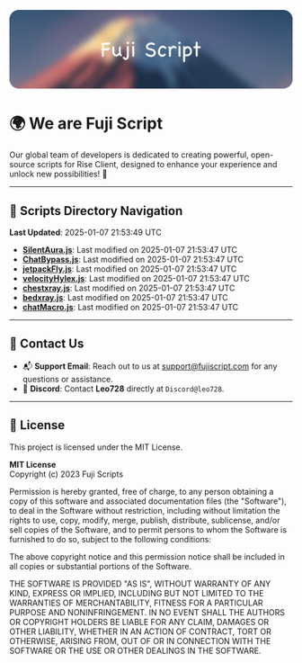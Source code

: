 ![Banner](.github/b.webp)

# 🌍 **We are Fuji Script**

Our global team of developers is dedicated to creating powerful, open-source scripts for Rise Client, designed to enhance your experience and unlock new possibilities! 🌟

---
<!-- SCRIPTS_NAVIGATION_START -->
## 📂 **Scripts Directory Navigation**

**Last Updated**: 2025-01-07 21:53:49 UTC

- **[SilentAura.js](scripts/SilentAura.js)**: Last modified on 2025-01-07 21:53:47 UTC
- **[ChatBypass.js](scripts/ChatBypass.js)**: Last modified on 2025-01-07 21:53:47 UTC
- **[jetpackFly.js](scripts/jetpackFly.js)**: Last modified on 2025-01-07 21:53:47 UTC
- **[velocityHylex.js](scripts/velocityHylex.js)**: Last modified on 2025-01-07 21:53:47 UTC
- **[chestxray.js](scripts/chestxray.js)**: Last modified on 2025-01-07 21:53:47 UTC
- **[bedxray.js](scripts/bedxray.js)**: Last modified on 2025-01-07 21:53:47 UTC
- **[chatMacro.js](scripts/chatMacro.js)**: Last modified on 2025-01-07 21:53:47 UTC

<!-- SCRIPTS_NAVIGATION_END -->

---

## 💬 **Contact Us**  
- 📬 **Support Email**: Reach out to us at [support@fujiscript.com](mailto:support@fujiscript.com) for any questions or assistance.  
- 💬 **Discord**: Contact **Leo728** directly at `Discord@leo728`.

---

## 📜 **License**

This project is licensed under the MIT License.  

**MIT License**  
Copyright (c) 2023 Fuji Scripts  

Permission is hereby granted, free of charge, to any person obtaining a copy of this software and associated documentation files (the "Software"), to deal in the Software without restriction, including without limitation the rights to use, copy, modify, merge, publish, distribute, sublicense, and/or sell copies of the Software, and to permit persons to whom the Software is furnished to do so, subject to the following conditions:  

The above copyright notice and this permission notice shall be included in all copies or substantial portions of the Software.  

THE SOFTWARE IS PROVIDED "AS IS", WITHOUT WARRANTY OF ANY KIND, EXPRESS OR IMPLIED, INCLUDING BUT NOT LIMITED TO THE WARRANTIES OF MERCHANTABILITY, FITNESS FOR A PARTICULAR PURPOSE AND NONINFRINGEMENT. IN NO EVENT SHALL THE AUTHORS OR COPYRIGHT HOLDERS BE LIABLE FOR ANY CLAIM, DAMAGES OR OTHER LIABILITY, WHETHER IN AN ACTION OF CONTRACT, TORT OR OTHERWISE, ARISING FROM, OUT OF OR IN CONNECTION WITH THE SOFTWARE OR THE USE OR OTHER DEALINGS IN THE SOFTWARE.  
